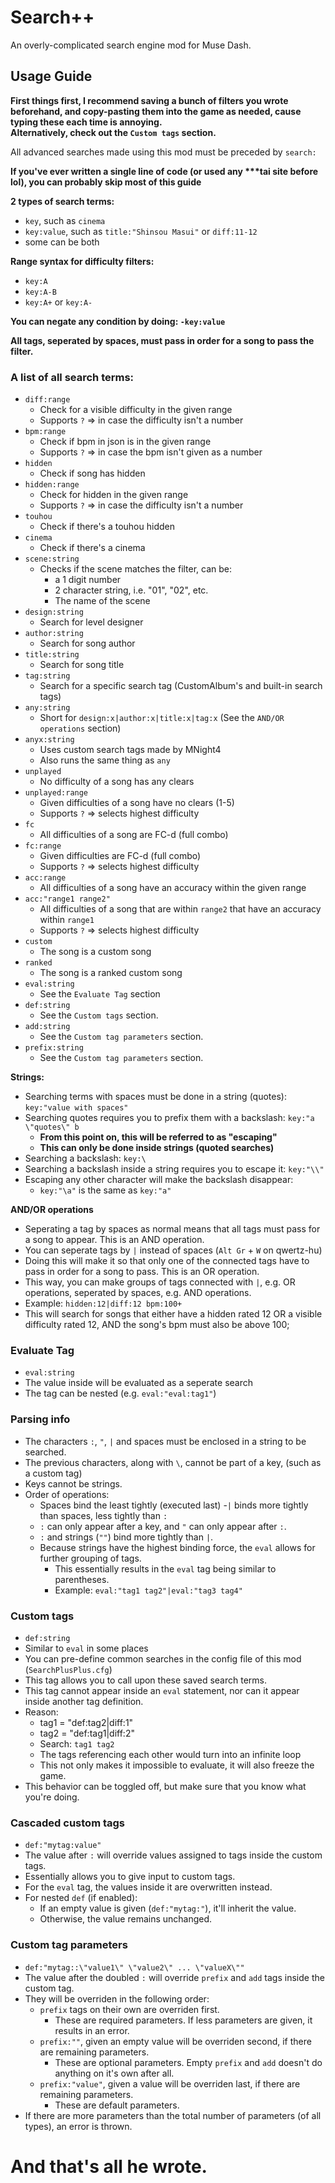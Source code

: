 ﻿# Search++

An overly-complicated search engine mod for Muse Dash.

## Usage Guide

**First things first, I recommend saving a bunch of filters you wrote beforehand, and copy-pasting them into the game as needed, cause typing these each time is annoying.\
Alternatively, check out the `Custom tags` section.**

All advanced searches made using this mod must be preceded by `search:`

**If you've ever written a single line of code (or used any \*\*\*tai site before lol), you can probably skip most of this guide**

**2 types of search terms:**
- `key`, such as `cinema`
- `key:value`, such as `title:"Shinsou Masui"` or `diff:11-12`
- some can be both

**Range syntax for difficulty filters:**
- `key:A`
- `key:A-B`
- `key:A+` or `key:A-`

**You can negate any condition by doing: `-key:value`**

**All tags, seperated by spaces, must pass in order for a song to pass the filter.**

### **A list of all search terms:**
- `diff:range`
	- Check for a visible difficulty in the given range
	- Supports `?` => in case the difficulty isn't a number
- `bpm:range`
	- Check if bpm in json is in the given range
	- Supports `?` => in case the bpm isn't given as a number
- `hidden`
	- Check if song has hidden
- `hidden:range`
	- Check for hidden in the given range
	- Supports `?` => in case the difficulty isn't a number
- `touhou`
	- Check if there's a touhou hidden
- `cinema`
	- Check if there's a cinema
- `scene:string`
	- Checks if the scene matches the filter, can be:
		- a 1 digit number
		- 2 character string, i.e. "01", "02", etc.
		- The name of the scene
- `design:string`
	- Search for level designer
- `author:string`
	- Search for song author
- `title:string`
	- Search for song title
- `tag:string`
	- Search for a specific search tag (CustomAlbum's and built-in search tags)
- `any:string`
	- Short for `design:x|author:x|title:x|tag:x` (See the `AND/OR operations` section)
- `anyx:string`
	- Uses custom search tags made by MNight4
	- Also runs the same thing as `any`
- `unplayed`
	- No difficulty of a song has any clears
- `unplayed:range`
	- Given difficulties of a song have no clears (1-5)
	- Supports `?` => selects highest difficulty
- `fc`
	- All difficulties of a song are FC-d (full combo)
- `fc:range`
	- Given difficulties are FC-d (full combo)
	- Supports `?` => selects highest difficulty
- `acc:range`
	- All difficulties of a song have an accuracy within the given range
- `acc:"range1 range2"`
	- All difficulties of a song that are within `range2` that have an accuracy within `range1`
	- Supports `?` => selects highest difficulty
- `custom`
	- The song is a custom song
- `ranked`
	- The song is a ranked custom song
- `eval:string`
    - See the `Evaluate Tag` section
- `def:string`
	- See the `Custom tags` section.
- `add:string`
	- See the `Custom tag parameters` section.
- `prefix:string`
	- See the `Custom tag parameters` section.

**Strings:**
- Searching terms with spaces must be done in a string (quotes): `key:"value with spaces"`
- Searching quotes requires you to prefix them with a backslash: `key:"a \"quotes\" b`
	- **From this point on, this will be referred to as "escaping"**
	- **This can only be done inside strings (quoted searches)**
- Searching a backslash: `key:\`
- Searching a backslash inside a string requires you to escape it: `key:"\\"`
- Escaping any other character will make the backslash disappear:
	- `key:"\a"` is the same as `key:"a"`

**AND/OR operations**
- Seperating a tag by spaces as normal means that all tags must pass for a song to appear. This is an AND operation.
- You can seperate tags by `|` instead of spaces (`Alt Gr` + `W` on qwertz-hu)
- Doing this will make it so that only one of the connected tags have to pass in order for a song to pass. This is an OR operation.
- This way, you can make groups of tags connected with `|`, e.g. OR operations, seperated by spaces, e.g. AND operations.
- Example: `hidden:12|diff:12 bpm:100+`
- This will search for songs that either have a hidden rated 12 OR a visible difficulty rated 12, AND the song's bpm must also be above 100;

### **Evaluate Tag**
- `eval:string`
- The value inside will be evaluated as a seperate search
- The tag can be nested (e.g. `eval:"eval:tag1"`)

### **Parsing info**
- The characters `:`, `"`, `|` and spaces must be enclosed in a string to be searched.
- The previous characters, along with `\`, cannot be part of a key, (such as a custom tag)
- Keys cannot be strings.
- Order of operations:
    - Spaces bind the least tightly (executed last)
    -`|` binds more tightly than spaces, less tightly than `:`
    - `:` can only appear after a key, and `"` can only appear after `:`.
    - `:` and strings (`""`) bind more tightly than `|`.
    - Because strings have the highest binding force, the `eval` allows for further grouping of tags.
        - This essentially results in the `eval` tag being similar to parentheses.
        - Example: `eval:"tag1 tag2"|eval:"tag3 tag4"`

### **Custom tags**
- `def:string`
- Similar to `eval` in some places
- You can pre-define common searches in the config file of this mod (`SearchPlusPlus.cfg`)
- This tag allows you to call upon these saved search terms.
- This tag cannot appear inside an `eval` statement, nor can it appear inside another tag definition.
- Reason:
    - tag1 = "def:tag2|diff:1"
    - tag2 = "def:tag1|diff:2"
    - Search: `tag1 tag2`
    - The tags referencing each other would turn into an infinite loop
    - This not only makes it impossible to evaluate, it will also freeze the game.
- This behavior can be toggled off, but make sure that you know what you're doing.

### **Cascaded custom tags**
- `def:"mytag:value"`
- The value after `:` will override values assigned to tags inside the custom tags.
- Essentially allows you to give input to custom tags.
- For the `eval` tag, the values inside it are overwritten instead.
- For nested `def` (if enabled):
	- If an empty value is given (`def:"mytag:"`), it'll inherit the value.
	- Otherwise, the value remains unchanged.

### **Custom tag parameters**
- `def:"mytag::\"value1\" \"value2\" ... \"valueX\""`
- The value after the doubled `:` will override `prefix` and `add` tags inside the custom tag.
- They will be overriden in the following order:
	- `prefix` tags on their own are overriden first.
		- These are required parameters. If less parameters are given, it results in an error.
	- `prefix:""`, given an empty value will be overriden second, if there are remaining parameters.
		- These are optional parameters. Empty `prefix` and `add` doesn't do anything on it's own after all.
	- `prefix:"value"`, given a value will be overriden last, if there are remaining parameters.
		- These are default parameters.
- If there are more parameters than the total number of parameters (of all types), an error is thrown.

# And that's all he wrote.
